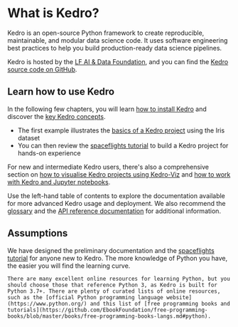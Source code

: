# What is Kedro?

Kedro is an open-source Python framework to create reproducible, maintainable, and modular data science code. It uses software engineering best practices to help you build production-ready data science pipelines.

Kedro is hosted by the [LF AI & Data Foundation](https://lfaidata.foundation/), and you can find the [Kedro source code on GitHub](https://github.com/kedro-org/kedro).

## Learn how to use Kedro

In the following few chapters, you will learn [how to install Kedro](../get_started/install.md) and discover the [key Kedro concepts](../get_started/kedro_concepts.md).

- The first example illustrates the [basics of a Kedro project](../get_started/new_project.md) using the Iris dataset
- You can then review the [spaceflights tutorial](../tutorial/tutorial_template.md) to build a Kedro project for hands-on experience

For new and intermediate Kedro users, there's also a comprehensive section on [how to visualise Kedro projects using Kedro-Viz](../visualisation/kedro-viz_visualisation.md) and [how to work with Kedro and Jupyter notebooks](../notebooks_and_ipython/kedro_and_notebooks).

Use the left-hand table of contents to explore the documentation available for more advanced Kedro usage and deployment. We also recommend the [glossary](../resources/glossary.md) and the [API reference documentation](/kedro) for additional information.

## Assumptions

We have designed the preliminary documentation and the [spaceflights tutorial](../tutorial/spaceflights_tutorial.md) for anyone new to Kedro. The more knowledge of Python you have, the easier you will find the learning curve.

```{note}
There are many excellent online resources for learning Python, but you should choose those that reference Python 3, as Kedro is built for Python 3.7+. There are plenty of curated lists of online resources, such as the [official Python programming language website](https://www.python.org/) and this list of [free programming books and tutorials](https://github.com/EbookFoundation/free-programming-books/blob/master/books/free-programming-books-langs.md#python).

```
